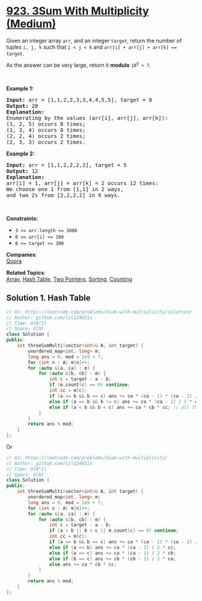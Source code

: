 # [923. 3Sum With Multiplicity (Medium)](https://leetcode.com/problems/3sum-with-multiplicity/)

<p>Given an integer array <code>arr</code>, and an integer <code>target</code>, return the number of tuples <code>i, j, k</code> such that <code>i &lt; j &lt; k</code> and <code>arr[i] + arr[j] + arr[k] == target</code>.</p>

<p>As the answer can be very large, return it <strong>modulo</strong> <code>10<sup>9</sup> + 7</code>.</p>

<p>&nbsp;</p>
<p><strong>Example 1:</strong></p>

<pre><strong>Input:</strong> arr = [1,1,2,2,3,3,4,4,5,5], target = 8
<strong>Output:</strong> 20
<strong>Explanation: </strong>
Enumerating by the values (arr[i], arr[j], arr[k]):
(1, 2, 5) occurs 8 times;
(1, 3, 4) occurs 8 times;
(2, 2, 4) occurs 2 times;
(2, 3, 3) occurs 2 times.
</pre>

<p><strong>Example 2:</strong></p>

<pre><strong>Input:</strong> arr = [1,1,2,2,2,2], target = 5
<strong>Output:</strong> 12
<strong>Explanation: </strong>
arr[i] = 1, arr[j] = arr[k] = 2 occurs 12 times:
We choose one 1 from [1,1] in 2 ways,
and two 2s from [2,2,2,2] in 6 ways.
</pre>

<p>&nbsp;</p>
<p><strong>Constraints:</strong></p>

<ul>
	<li><code>3 &lt;= arr.length &lt;= 3000</code></li>
	<li><code>0 &lt;= arr[i] &lt;= 100</code></li>
	<li><code>0 &lt;= target &lt;= 300</code></li>
</ul>


**Companies**:  
[Quora](https://leetcode.com/company/quora)

**Related Topics**:  
[Array](https://leetcode.com/tag/array/), [Hash Table](https://leetcode.com/tag/hash-table/), [Two Pointers](https://leetcode.com/tag/two-pointers/), [Sorting](https://leetcode.com/tag/sorting/), [Counting](https://leetcode.com/tag/counting/)

## Solution 1. Hash Table

```cpp
// OJ: https://leetcode.com/problems/3sum-with-multiplicity/solution/
// Author: github.com/lzl124631x
// Time: O(N^2)
// Space: O(N)
class Solution {
public:
    int threeSumMulti(vector<int>& A, int target) {
        unordered_map<int, long> m;
        long ans = 0, mod = 1e9 + 7;
        for (int n : A) m[n]++;
        for (auto &[a, ca] : m) {
            for (auto &[b, cb] : m) {
                int c = target - a - b;
                if (m.count(c) == 0) continue;
                int cc = m[c];
                if (a == b && b == c) ans += ca * (ca - 1) * (ca - 2) / 6; // all three are equal
                else if (a == b && b != c) ans += ca * (ca - 1) / 2 * cc; // first two are equal and the 3rd is not
                else if (a < b && b < c) ans += ca * cb * cc; // all three are not equal
            }
        }
        return ans % mod;
    }
};
```

Or

```cpp
// OJ: https://leetcode.com/problems/3sum-with-multiplicity/
// Author: github.com/lzl124631x
// Time: O(N^2)
// Space: O(N)
class Solution {
public:
    int threeSumMulti(vector<int>& A, int target) {
        unordered_map<int, long> m;
        long ans = 0, mod = 1e9 + 7;
        for (int n : A) m[n]++;
        for (auto &[a, ca] : m) {
            for (auto &[b, cb] : m) {
                int c = target - a - b;
                if (a > b || b > c || m.count(c) == 0) continue;
                int cc = m[c];
                if (a == b && b == c) ans += ca * (ca - 1) * (ca - 2) / 6;
                else if (a == b) ans += ca * (ca - 1) / 2 * cc;
                else if (a == c) ans += ca * (ca - 1) / 2 * cb;
                else if (b == c) ans += cb * (cb - 1) / 2 * ca;
                else ans += ca * cb * cc;
            }
        }
        return ans % mod;
    }
};
```